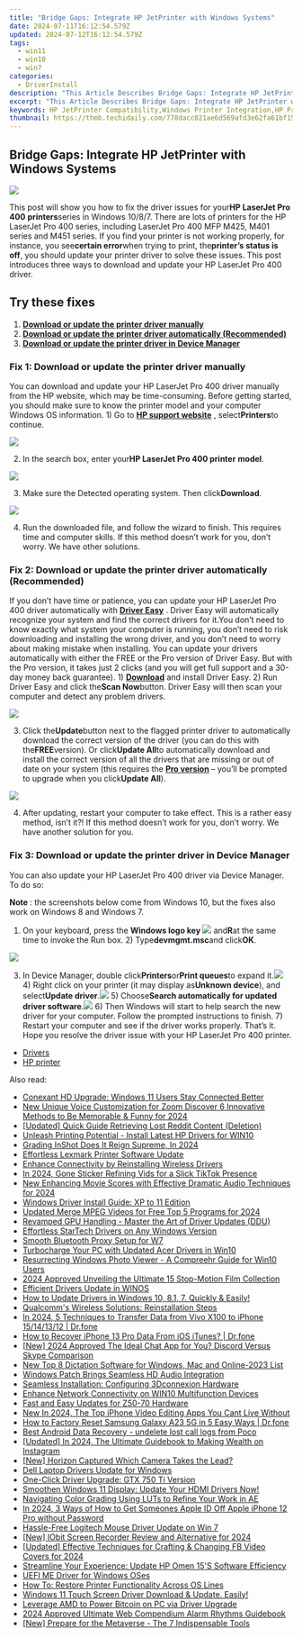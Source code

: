 ```yaml
---
title: "Bridge Gaps: Integrate HP JetPrinter with Windows Systems"
date: 2024-07-11T16:12:54.579Z
updated: 2024-07-12T16:12:54.579Z
tags:
  - win11
  - win10
  - win7
categories:
  - DriverInstall
description: "This Article Describes Bridge Gaps: Integrate HP JetPrinter with Windows Systems"
excerpt: "This Article Describes Bridge Gaps: Integrate HP JetPrinter with Windows Systems"
keywords: HP JetPrinter Compatibility,Windows Printer Integration,HP Print Services for Windows,JetPrinting in Windows 10/Windows 11,HP PrintDirect for Windows,HP Printer Sync Windows,bridge gaps integrate hp jetprinter with windows systems
thumbnail: https://thmb.techidaily.com/778dacc021ae6d569afd3e62fa61bf15ba6fe429d937373bba78e772659986e3.jpg
---
```


## Bridge Gaps: Integrate HP JetPrinter with Windows Systems

![](https://images.drivereasy.com/wp-content/uploads/2018/06/img_5b110f397ccc9.png)

This post will show you how to fix the driver issues for your**HP LaserJet Pro 400** **printers**series in Windows 10/8/7\. There are lots of printers for the HP LaserJet Pro 400 series, including LaserJet Pro 400 MFP M425, M401 series and M451 series. If you find your printer is not working properly, for instance, you see**certain error**when trying to print, the**printer’s status is off**, you should update your printer driver to solve these issues. This post introduces three ways to download and update your HP LaserJet Pro 400 driver.

## Try these fixes

1. [**Download or update the printer driver manually**](#Fix1)
2. **[Download or update the printer driver automatically (Recommended)](#Fix2)**
3. **[Download or update the printer driver in Device Manager](#Fix3)**

### Fix 1: Download or update the printer driver manually

You can download and update your HP LaserJet Pro 400 driver manually from the HP website, which may be time-consuming. Before getting started, you should make sure to know the printer model and your computer Windows OS information. 1) Go to **[HP support website](https://support.hp.com/drivers/)** , select**Printers**to continue.

![](https://images.drivereasy.com/wp-content/uploads/2018/06/img_5b11087268976.jpg)

2) In the search box, enter your**HP LaserJet Pro 400 printer** **model**.

![](https://images.drivereasy.com/wp-content/uploads/2018/06/img_5b1108ed348bf.png)

3) Make sure the Detected operating system. Then click**Download**.

![](https://images.drivereasy.com/wp-content/uploads/2018/06/img_5b1108cf6f292.jpg)

4) Run the downloaded file, and follow the wizard to finish. This requires time and computer skills. If this method doesn’t work for you, don’t worry. We have other solutions.

### Fix 2: Download or update the printer driver automatically (Recommended)

If you don’t have time or patience, you can update your HP LaserJet Pro 400 driver automatically with **[Driver Easy](https://tools.techidaily.com/drivereasy/download/)** . Driver Easy will automatically recognize your system and find the correct drivers for it.You don’t need to know exactly what system your computer is running, you don’t need to risk downloading and installing the wrong driver, and you don’t need to worry about making mistake when installing. You can update your drivers automatically with either the FREE or the Pro version of Driver Easy. But with the Pro version, it takes just 2 clicks (and you will get full support and a 30-day money back guarantee). 1) **[Download](https://tools.techidaily.com/drivereasy/download/)** and install Driver Easy. 2) Run Driver Easy and click the**Scan Now**button. Driver Easy will then scan your computer and detect any problem drivers.

![](https://images.drivereasy.com/wp-content/uploads/2018/06/img_5b11094416ece.jpg)

3) Click the**Update**button next to the flagged printer driver to automatically download the correct version of the driver (you can do this with the**FREE**version). Or click**Update All**to automatically download and install the correct version of all the drivers that are missing or out of date on your system (this requires the **[Pro version](https://tools.techidaily.com/drivereasy/download/)** – you’ll be prompted to upgrade when you click**Update All**).

![](https://images.drivereasy.com/wp-content/uploads/2018/06/img_5b110bddc4075.jpg)

4) After updating, restart your computer to take effect. This is a rather easy method, isn’t it?! If this method doesn’t work for you, don’t worry. We have another solution for you.

### Fix 3: Download or update the printer driver in Device Manager

You can also update your HP LaserJet Pro 400 driver via Device Manager. To do so:

**Note** : the screenshots below come from Windows 10, but the fixes also work on Windows 8 and Windows 7.

1) On your keyboard, press the **Windows logo key ![](https://images.drivereasy.com/wp-content/uploads/2017/09/img_59b0b16974940.png)** and**R**at the same time to invoke the Run box. 2) Type**devmgmt.msc**and click**OK**.

![](https://images.drivereasy.com/wp-content/uploads/2018/06/img_5b110c6e575f0.jpg)

3) In Device Manager, double click**Printers**or**Print queues**to expand it.![](https://images.drivereasy.com/wp-content/uploads/2018/05/img_5af26e71b4a11.png) 4) Right click on your printer (it may display as**Unknown device**), and select**Update driver**.![](https://images.drivereasy.com/wp-content/uploads/2018/05/img_5af26ed419e84.png) 5) Choose**Search automatically for updated driver software**.![](https://images.drivereasy.com/wp-content/uploads/2018/05/img_5af26efde74b2.png) 6) Then Windows will start to help search the new driver for your computer. Follow the prompted instructions to finish. 7) Restart your computer and see if the driver works properly. That’s it. Hope you resolve the driver issue with your HP LaserJet Pro 400 printer.

* [Drivers](https://tools.techidaily.com/drivereasy/download/)
* [HP printer](https://tools.techidaily.com/drivereasy/download/)

<ins class="adsbygoogle"
     style="display:block"
     data-ad-format="autorelaxed"
     data-ad-client="ca-pub-7571918770474297"
     data-ad-slot="1223367746"></ins>



<ins class="adsbygoogle"
     style="display:block"
     data-ad-client="ca-pub-7571918770474297"
     data-ad-slot="8358498916"
     data-ad-format="auto"
     data-full-width-responsive="true"></ins>



<span class="atpl-alsoreadstyle">Also read:</span>
<div><ul>
<li><a href="https://driver-install.techidaily.com/conexant-hd-upgrade-windows-11-users-stay-connected-better/"><u>Conexant HD Upgrade: Windows 11 Users Stay Connected Better</u></a></li>
<li><a href="https://voice-adjusting.techidaily.com/new-unique-voice-customization-for-zoom-discover-6-innovative-methods-to-be-memorable-and-funny-for-2024/"><u>New Unique Voice Customization for Zoom Discover 6 Innovative Methods to Be Memorable & Funny for 2024</u></a></li>
<li><a href="https://extra-skills.techidaily.com/updated-quick-guide-retrieving-lost-reddit-content-deletion/"><u>[Updated] Quick Guide  Retrieving Lost Reddit Content (Deletion)</u></a></li>
<li><a href="https://driver-install.techidaily.com/unleash-printing-potential-install-latest-hp-drivers-for-win10/"><u>Unleash Printing Potential - Install Latest HP Drivers for WIN10</u></a></li>
<li><a href="https://some-techniques.techidaily.com/grading-inshot-does-it-reign-supreme-in-2024/"><u>Grading InShot  Does It Reign Supreme, In 2024</u></a></li>
<li><a href="https://driver-install.techidaily.com/effortless-lexmark-printer-software-update/"><u>Effortless Lexmark Printer Software Update</u></a></li>
<li><a href="https://driver-install.techidaily.com/enhance-connectivity-by-reinstalling-wireless-drivers/"><u>Enhance Connectivity by Reinstalling Wireless Drivers</u></a></li>
<li><a href="https://some-techniques.techidaily.com/in-2024-gone-sticker-refining-vids-for-a-slick-tiktok-presence/"><u>In 2024, Gone Sticker  Refining Vids for a Slick TikTok Presence</u></a></li>
<li><a href="https://audio-shaping.techidaily.com/new-enhancing-movie-scores-with-effective-dramatic-audio-techniques-for-2024/"><u>New Enhancing Movie Scores with Effective Dramatic Audio Techniques for 2024</u></a></li>
<li><a href="https://driver-install.techidaily.com/windows-driver-install-guide-xp-to-11-edition/"><u>Windows Driver Install Guide: XP to 11 Edition</u></a></li>
<li><a href="https://video-content-creator.techidaily.com/updated-merge-mpeg-videos-for-free-top-5-programs-for-2024/"><u>Updated Merge MPEG Videos for Free Top 5 Programs for 2024</u></a></li>
<li><a href="https://driver-install.techidaily.com/revamped-gpu-handling-master-the-art-of-driver-updates-ddu/"><u>Revamped GPU Handling - Master the Art of Driver Updates (DDU)</u></a></li>
<li><a href="https://driver-install.techidaily.com/effortless-startech-drivers-on-any-windows-version/"><u>Effortless StarTech Drivers on Any Windows Version</u></a></li>
<li><a href="https://driver-install.techidaily.com/smooth-bluetooth-proxy-setup-for-w7/"><u>Smooth Bluetooth Proxy Setup for W7</u></a></li>
<li><a href="https://driver-install.techidaily.com/turbocharge-your-pc-with-updated-acer-drivers-in-win10/"><u>Turbocharge Your PC with Updated Acer Drivers in Win10</u></a></li>
<li><a href="https://extra-information.techidaily.com/resurrecting-windows-photo-viewer-a-compreehr-guide-for-win10-users/"><u>Resurrecting Windows Photo Viewer - A Compreehr Guide for Win10 Users</u></a></li>
<li><a href="https://some-guidance.techidaily.com/2024-approved-unveiling-the-ultimate-15-stop-motion-film-collection/"><u>2024 Approved  Unveiling the Ultimate 15 Stop-Motion Film Collection</u></a></li>
<li><a href="https://driver-install.techidaily.com/efficient-drivers-update-in-winos/"><u>Efficient Drivers Update in WINOS</u></a></li>
<li><a href="https://driver-install.techidaily.com/how-to-update-drivers-in-windows-10-81-7-quickly-and-easily/"><u>How to Update Drivers in Windows 10, 8.1, 7. Quickly & Easily!</u></a></li>
<li><a href="https://driver-install.techidaily.com/qualcomms-wireless-solutions-reinstallation-steps/"><u>Qualcomm's Wireless Solutions: Reinstallation Steps</u></a></li>
<li><a href="https://android-transfer.techidaily.com/in-2024-5-techniques-to-transfer-data-from-vivo-x100-to-iphone-15141312-drfone-by-drfone-transfer-from-android-transfer-from-android/"><u>In 2024, 5 Techniques to Transfer Data from Vivo X100 to iPhone 15/14/13/12 | Dr.fone</u></a></li>
<li><a href="https://blog-min.techidaily.com/how-to-recover-iphone-13-pro-data-from-ios-itunes-drfone-by-drfone-ios-data-recovery-ios-data-recovery/"><u>How to Recover iPhone 13 Pro Data From iOS iTunes? | Dr.fone</u></a></li>
<li><a href="https://discord-videos.techidaily.com/new-2024-approved-the-ideal-chat-app-for-you-discord-versus-skype-comparison/"><u>[New] 2024 Approved  The Ideal Chat App for You? Discord Versus Skype Comparison</u></a></li>
<li><a href="https://audio-editing.techidaily.com/new-top-8-dictation-software-for-windows-mac-and-online-2023-list/"><u>New Top 8 Dictation Software for Windows, Mac and Online-2023 List</u></a></li>
<li><a href="https://driver-install.techidaily.com/windows-patch-brings-seamless-hd-audio-integration/"><u>Windows Patch Brings Seamless HD Audio Integration</u></a></li>
<li><a href="https://driver-install.techidaily.com/seamless-installation-configuring-3dconnexion-hardware/"><u>Seamless Installation: Configuring 3Dconnexion Hardware</u></a></li>
<li><a href="https://driver-install.techidaily.com/enhance-network-connectivity-on-win10-multifunction-devices/"><u>Enhance Network Connectivity on WIN10 Multifunction Devices</u></a></li>
<li><a href="https://driver-install.techidaily.com/fast-and-easy-updates-for-z50-70-hardware/"><u>Fast and Easy Updates for Z50-70 Hardware</u></a></li>
<li><a href="https://video-content-creator.techidaily.com/new-in-2024-the-top-iphone-video-editing-apps-you-cant-live-without/"><u>New In 2024, The Top iPhone Video Editing Apps You Cant Live Without</u></a></li>
<li><a href="https://techidaily.com/how-to-factory-reset-samsung-galaxy-a23-5g-in-5-easy-ways-drfone-by-drfone-reset-android-reset-android/"><u>How to Factory Reset Samsung Galaxy A23 5G in 5 Easy Ways | Dr.fone</u></a></li>
<li><a href="https://phone-solutions.techidaily.com/best-android-data-recovery-undelete-lost-call-logs-from-poco-by-fonelab-android-recover-call-logs/"><u>Best Android Data Recovery - undelete lost call logs from Poco</u></a></li>
<li><a href="https://instagram-clips.techidaily.com/updated-in-2024-the-ultimate-guidebook-to-making-wealth-on-instagram/"><u>[Updated] In 2024, The Ultimate Guidebook to Making Wealth on Instagram</u></a></li>
<li><a href="https://some-knowledge.techidaily.com/new-horizon-captured-which-camera-takes-the-lead/"><u>[New] Horizon Captured  Which Camera Takes the Lead?</u></a></li>
<li><a href="https://driver-install.techidaily.com/dell-laptop-drivers-update-for-windows/"><u>Dell Laptop Drivers Update for Windows</u></a></li>
<li><a href="https://driver-install.techidaily.com/one-click-driver-upgrade-gtx-750-ti-version/"><u>One-Click Driver Upgrade: GTX 750 Ti Version</u></a></li>
<li><a href="https://driver-install.techidaily.com/1720063001015-smoothen-windows-11-display-update-your-hdmi-drivers-now/"><u>Smoothen Windows 11 Display: Update Your HDMI Drivers Now!</u></a></li>
<li><a href="https://extra-resources.techidaily.com/navigating-color-grading-using-luts-to-refine-your-work-in-ae/"><u>Navigating Color Grading  Using LUTs to Refine Your Work in AE</u></a></li>
<li><a href="https://apple-account.techidaily.com/in-2024-3-ways-of-how-to-get-someones-apple-id-off-apple-iphone-12-pro-without-password-by-drfone-ios/"><u>In 2024, 3 Ways of How to Get Someones Apple ID Off Apple iPhone 12 Pro without Password</u></a></li>
<li><a href="https://driver-install.techidaily.com/hassle-free-logitech-mouse-driver-update-on-win-7/"><u>Hassle-Free Logitech Mouse Driver Update on Win 7</u></a></li>
<li><a href="https://visual-screen-recording.techidaily.com/new-iobit-screen-recorder-review-and-alternative-for-2024/"><u>[New] IObit Screen Recorder Review and Alternative for 2024</u></a></li>
<li><a href="https://facebook-video-recording.techidaily.com/updated-effective-techniques-for-crafting-and-changing-fb-video-covers-for-2024/"><u>[Updated] Effective Techniques for Crafting & Changing FB Video Covers for 2024</u></a></li>
<li><a href="https://driver-install.techidaily.com/streamline-your-experience-update-hp-omen-15s-software-efficiency/"><u>Streamline Your Experience: Update HP Omen 15'S Software Efficiency</u></a></li>
<li><a href="https://driver-install.techidaily.com/uefi-me-driver-for-windows-oses/"><u>UEFI ME Driver for Windows OSes</u></a></li>
<li><a href="https://driver-install.techidaily.com/how-to-restore-printer-functionality-across-os-lines/"><u>How To: Restore Printer Functionality Across OS Lines</u></a></li>
<li><a href="https://driver-install.techidaily.com/windows-11-touch-screen-driver-download-and-update-easily/"><u>Windows 11 Touch Screen Driver Download & Update. Easily!</u></a></li>
<li><a href="https://driver-install.techidaily.com/leverage-amd-to-power-bitcoin-on-pc-via-driver-upgrade/"><u>Leverage AMD to Power Bitcoin on PC via Driver Upgrade</u></a></li>
<li><a href="https://some-skills.techidaily.com/2024-approved-ultimate-web-compendium-alarm-rhythms-guidebook/"><u>2024 Approved  Ultimate Web Compendium  Alarm Rhythms Guidebook</u></a></li>
<li><a href="https://extra-skills.techidaily.com/new-prepare-for-the-metaverse-the-7-indispensable-tools/"><u>[New] Prepare for the Metaverse - The 7 Indispensable Tools</u></a></li>
</ul></div>
